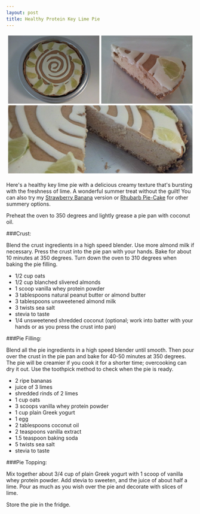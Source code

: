```yaml
---
layout: post
title: Healthy Protein Key Lime Pie  
---
```


![Healthy Protein Key Lime Pie](/images/healthy_protein_key_lime_pie.jpg)

Here's a healthy key lime pie with a delicious creamy texture that's bursting with the freshness of lime. A wonderful summer treat without the guilt! You can also try my [Strawberry Banana](http://teri-lynn.ca/2014/04/22/strawberry-banana-layered-delight/) version or [Rhubarb Pie-Cake](http://teri-lynn.ca/2014/06/23/rhubarb-pie-cake/) for other summery options. 

Preheat the oven to 350 degrees and lightly grease a pie pan with coconut oil. 

###Crust:

Blend the crust ingredients in a high speed blender. Use more almond milk if necessary. Press the crust into the pie pan with your hands. Bake for about 10 minutes at 350 degrees. Turn down the oven to 310 degrees when baking the pie filling. 

- 1/2 cup oats
- 1/2 cup blanched slivered almonds
- 1 scoop vanilla whey protein powder 
- 3 tablespoons natural peanut butter or almond butter
- 3 tablespoons unsweetened almond milk
- 3 twists sea salt
- stevia to taste
- 1/4 unsweetened shredded coconut (optional; work into batter with your hands or as you press the crust into pan)

###Pie Filling: 

Blend all the pie ingredients in a high speed blender until smooth. Then pour over the crust in the pie pan and bake for 40-50 minutes at 350 degrees. The pie will be creamier if you cook it for a shorter time; overcooking can dry it out. Use the toothpick method to check when the pie is ready. 

- 2 ripe bananas
- juice of 3 limes 
- shredded rinds of 2 limes  
- 1 cup oats
- 3 scoops vanilla whey protein powder
- 1 cup plain Greek yogurt
- 1 egg 
- 2 tablespoons coconut oil
- 2 teaspoons vanilla extract
- 1.5 teaspoon baking soda
- 5 twists sea salt
- stevia to taste 

###Pie Topping:

Mix together about 3/4 cup of plain Greek yogurt with 1 scoop of vanilla whey protein powder. Add stevia to sweeten, and the juice of about half a lime. Pour as much as you wish over the pie and decorate with slices of lime. 

Store the pie in the fridge. 

  
